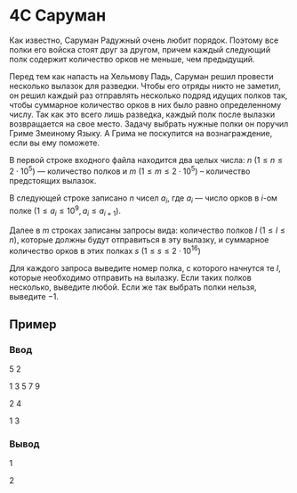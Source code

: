 # 4C Саруман

Как известно, Саруман Радужный очень любит порядок. Поэтому все полки его войска стоят друг за другом, причем каждый следующий полк содержит количество орков не меньше, чем предыдущий.

Перед тем как напасть на Хельмову Падь, Саруман решил провести несколько вылазок для разведки. Чтобы его отряды никто не заметил, он решил каждый раз отправлять несколько подряд идущих полков так, чтобы суммарное количество орков в них было равно определенному числу. Так как это всего лишь разведка, каждый полк после вылазки возвращается на свое место. Задачу выбрать нужные полки он поручил Гриме Змеиному Языку. А Грима не поскупится на вознаграждение, если вы ему поможете.

В первой строке входного файла находится два целых числа: $n$ $(1 ≤ n ≤ 2⋅10^5)$ — количество полков и $m$ $(1 ≤ m ≤ 2⋅10^5)$ – количество предстоящих вылазок.

В следующей строке записано $n$ чисел $a_i$, где $a_i$ — число орков в $i$-ом полке $(1 ≤ a_i ≤ 10^9, a_i ≤ a_{i+1})$.

Далее в $m$ строках записаны запросы вида: количество полков $l$ $(1 ≤ l ≤ n)$, которые должны будут отправиться в эту вылазку, и суммарное количество орков в этих полках $s$ $(1 ≤ s ≤ 2⋅10^{16})$

Для каждого запроса выведите номер полка, с которого начнутся те $l$, которые необходимо отправить на вылазку. Если таких полков несколько, выведите любой. Если же так выбрать полки нельзя, выведите $-1$.



## Пример

### Ввод

5 2

1 3 5 7 9

2 4

1 3


### Вывод

1

2
